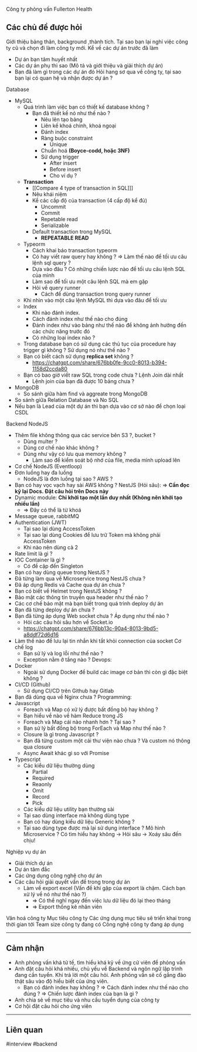 Công ty phỏng vấn Fullerton Health

## Các chủ đề được hỏi

Giới thiệu bảng thân, background ,thành tích.
Tại sao bạn lại nghỉ việc công ty cũ và chọn đi làm công ty mới.
Kể về các dự án trước đã làm
+ Dự án bạn tâm huyết nhất
+ Các dự án phụ thì sao (Mô tả và giới thiệu và giải thích dự án)
+ Bạn đã làm gì trong các dự án đó
Hỏi hang sơ qua về công ty, tại sao bạn lại có quan hệ và nhận được dự án ?

Database
+ MySQL
	+ Quá trình làm việc bạn có thiết kế database không ?
		+ Bạn đã thiết kế nó như thế nào ?
			+ Nêu lên tạo bảng
			+ Liên kế khoá chinh, khoá ngoại
			+ Đánh index
			+ Ràng buộc constraint
				+ Unique
			+ Chuẩn hoá **(Boyce-codd, hoặc 3NF)**
			+ Sử dụng trigger
				+ After insert
				+ Before insert
				+ Cho ví dụ ?
	+ **Transaction**
		+ [[Compare 4 type of transaction in SQL]]]
		+ Nêu khái niệm
		+ Kể các cấp độ của transaction (4 cấp độ kể đủ)
			+ Uncommit
			+ Commit
			+ Repetable read
			+ Serializable
		+ Default transaction trong MySQL
			+ **REPEATABLE READ**
	+ Typeorm
		+ Cách khai báo transaction typeorm
		+ Có hay viết raw query hay không ? => Làm thế nào để tối ưu câu lệnh sql query ?
		+ Dựa vào đâu ? Có những chiến lược nào để tối ưu câu lệnh SQL của mình 
		+ Làm sao để tối ưu một câu lệnh SQL mà em gặp
		+ Hỏi về query runner 
			+ Cách để dùng transaction trong query runner
	+ Khi nhìn vào một câu lệnh MySQL thì dựa vào đâu để tối ưu
	+ Index
		+ Khi nào đánh index.
		+ Cách đánh index như thế nào cho đúng
		+ Đánh index như vào bảng như thế nào để không ảnh hưởng đến các chức năng trước đó
		+ Có những loại index nào ?
	+ Trong database bạn có sử dụng các thủ tục của procedure hay trigger gì không ? Sử dụng nó như thế nào ?
	+ Bạn có biết cách sử dụng **replica set** không ?
		+ https://chatgpt.com/share/676bb0fe-9cc0-8013-b394-1158d2ccda80
	+ Bạn có bao giờ viết raw SQL trong code chưa ? Lệnh Join dài nhất
		+ Lệnh join của bạn đã được 10 bảng chưa ?
+ MongoDB
	+ So sánh giữa hàm find và aggreate trong MongoDB
+ So sánh giữa Relation Database và No SQL 
+ Nếu bạn là Lead của một dự án thì bạn dựa vào cơ sở nào để chọn loại CSDL

Backend
NodeJS
+ Thêm file không thông qua các service bên S3 ?, bucket ?
	+ Dùng multer ?
	+ Dùng cơ chế nào khác không ?
	+ Dùng như vậy có lưu qua memory không ?
		+ Làm sao để kiểm soát bộ nhớ của file, media mình upload lên
+ Cơ chế NodeJS (Eventloop)
+ Đơn luồng hay đa luồng
	+ NodeJS là đơn luồng tại sao ?
AWS ?
+ Bạn có hay vọc vạch hay sài AWS không ?
NestJS (Hỏi sâu): => **Cần đọc kỹ lại Docs. Đặt câu hỏi trên Docs này**
+ Dynamic module: **Chỉ khởi tạo một lần duy nhất (Không nên khởi tạo nhiều lần)**
	+ => Đây có thể là từ khoá
+ Message queue, rabbitMQ
+ Authentication (JWT)
	+ Tại sao lại dùng AccessToken
	+ Tại sao lại dùng Cookies để lưu trữ Token mà không phải AccessToken
	+ Khi nào nên dùng cả 2
+ Rate limit là gì ?
+ IOC Container là gì ?
	+ Có đề cập đến Singleton
+ Bạn có hay dùng queue trong NestJS ?
+ Đã từng làm qua về Microservice trong NestJS chưa ?
+ Đã áp dụng Redis và Cache qua dự án chưa ?
+ Bạn có biết về Helmet trong NestJS không ?
+ Bảo mật các thông tin truyền qua header như thế nào ?
+ Các cơ chế bảo mật mà bạn biết trong quá trình deploy dự án 
+ Bạn đã từng deploy dự án chưa ?
+ Bạn đã từng áp dụng Web socket chưa ? Áp dụng như thế nào ?
	+ Hỏi các câu hỏi sâu hơn về Socket.io
	+ https://chatgpt.com/share/676bb13c-90a4-8013-9bd5-a8ddf72d6d16
+ Làm thế nào để lưu lại tin nhắn khi tắt khỏi connection của socket
Cơ chế log
	+ Bạn sử lý và log lỗi như thế nào ?
	+ Exception nằm ở tầng nào ?
Devops:
+ Docker
	+ Ngoài sử dụng Docker để build các image cơ bản thì còn gì đặc biệt không ?
+ CI/CD (Github)
	+ Sử dụng CI/CD trên Github hay Gitlab
+ Bạn đã dùng qua về Nginx chưa ?
Programming:
+ Javascript
	+ Foreach và Map có xử lý được bất đồng bộ hay không ?
	+ Bạn hiểu về nào về hàm Reduce trong JS
	+ Foreach và Map cái nào nhanh hơn ? Tại sao ?
	+ Bạn sử lý bất đồng bộ trong ForEach và Map như thế nào ?
	+ Closure là gì trong Javascript ?
	+ Bạn đã từng custom một cái thư viện nào chưa ? Và custom nó thông qua closure
	+ Async Await khác gì so với Promise
+ Typescript
	+ Các kiểu dữ liệu thường dùng
		+ Partial
		+ Required
		+ Reaonly
		+ Omit
		+ Record
		+ Pick
	+ Các kiểu dữ liệu utility bạn thường sài
	+ Tại sao dùng interface mà không dùng type
	+ Bạn có hay dùng kiểu dữ liệu Generic không ?
	+ Tại sao dùng type được mà lại sử dụng interface ?
Mô hình Microservice ?
Có tìm hiểu hay không -> Hỏi sâu -> Xoáy sâu đến chịu!

Nghiệp vụ dự án
+ Giải thích dự án
+ Dự án tâm đắc
+ Các ứng dụng công nghệ cho dự án
+ Các câu hỏi giải quyết vấn đề trong trong dự án
	+ Làm về export excel (Vấn đề khi gặp của export là chậm. Cách bạn xử lý về nó như thế nào ?)
		+ => Có thể nghĩ ngay đến việc lưu dữ liệu đó lại theo tháng
		+ => Export thống kê nhân viên

Văn hoá công ty
Mục tiêu công ty
Các ứng dụng mục tiêu sẽ triển khai trong thời gian tới
Team size công ty đang có
Công nghệ công ty đang áp dụng

--- 
## Cảm nhận

+ Anh phỏng vấn khá tử tế, tìm hiểu khá kỹ về ứng cử viên để phỏng vấn
+ Anh đặt câu hỏi khá nhiều, chủ yếu về Backend và ngôn ngữ lập trình đang cần tuyển. Khi trả lời một câu hỏi. Anh phỏng vấn sẽ cố gắng đào thật sâu vào độ hiểu biết của ứng viên.
	+ Bạn có đánh index hay không ? => Cách đánh index như thế nào cho đúng ? => Chiến lược đánh index của bạn là gì ?
+ Anh chia sẻ về mục tiêu và nhu cầu tuyển dụng của công ty
+ Cơ hội đặt câu hỏi cho ứng viên

---
## Liên quan

#interview #backend 